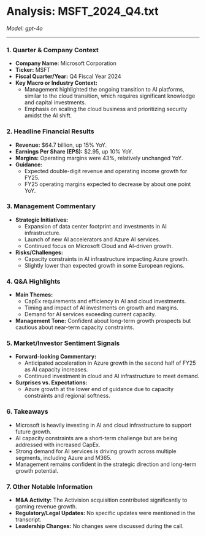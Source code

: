 # Analysis: MSFT_2024_Q4.txt

*Model: gpt-4o*

---

### 1. Quarter & Company Context
- **Company Name:** Microsoft Corporation
- **Ticker:** MSFT
- **Fiscal Quarter/Year:** Q4 Fiscal Year 2024
- **Key Macro or Industry Context:**
  - Management highlighted the ongoing transition to AI platforms, similar to the cloud transition, which requires significant knowledge and capital investments.
  - Emphasis on scaling the cloud business and prioritizing security amidst the AI shift.

### 2. Headline Financial Results
- **Revenue:** $64.7 billion, up 15% YoY.
- **Earnings Per Share (EPS):** $2.95, up 10% YoY.
- **Margins:** Operating margins were 43%, relatively unchanged YoY.
- **Guidance:**
  - Expected double-digit revenue and operating income growth for FY25.
  - FY25 operating margins expected to decrease by about one point YoY.

### 3. Management Commentary
- **Strategic Initiatives:**
  - Expansion of data center footprint and investments in AI infrastructure.
  - Launch of new AI accelerators and Azure AI services.
  - Continued focus on Microsoft Cloud and AI-driven growth.
- **Risks/Challenges:**
  - Capacity constraints in AI infrastructure impacting Azure growth.
  - Slightly lower than expected growth in some European regions.

### 4. Q&A Highlights
- **Main Themes:**
  - CapEx requirements and efficiency in AI and cloud investments.
  - Timing and impact of AI investments on growth and margins.
  - Demand for AI services exceeding current capacity.
- **Management Tone:** Confident about long-term growth prospects but cautious about near-term capacity constraints.

### 5. Market/Investor Sentiment Signals
- **Forward-looking Commentary:**
  - Anticipated acceleration in Azure growth in the second half of FY25 as AI capacity increases.
  - Continued investment in cloud and AI infrastructure to meet demand.
- **Surprises vs. Expectations:**
  - Azure growth at the lower end of guidance due to capacity constraints and regional softness.

### 6. Takeaways
- Microsoft is heavily investing in AI and cloud infrastructure to support future growth.
- AI capacity constraints are a short-term challenge but are being addressed with increased CapEx.
- Strong demand for AI services is driving growth across multiple segments, including Azure and M365.
- Management remains confident in the strategic direction and long-term growth potential.

### 7. Other Notable Information
- **M&A Activity:** The Activision acquisition contributed significantly to gaming revenue growth.
- **Regulatory/Legal Updates:** No specific updates were mentioned in the transcript.
- **Leadership Changes:** No changes were discussed during the call.